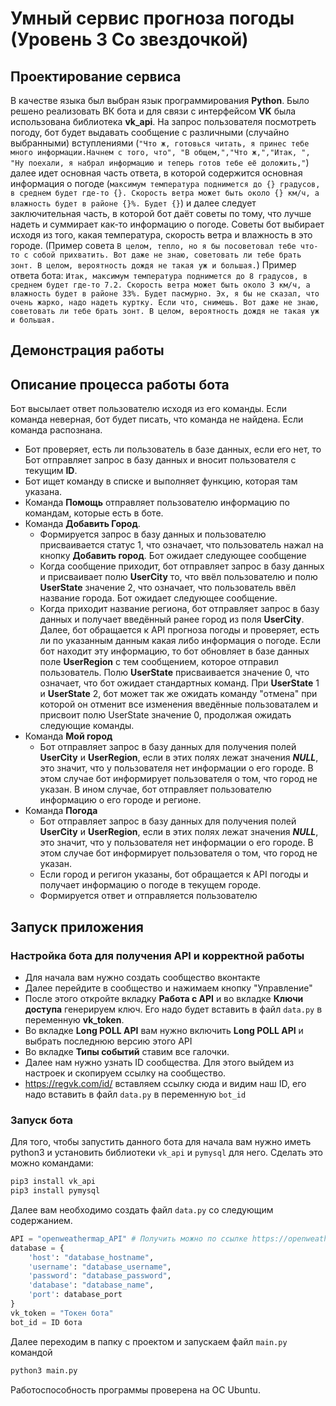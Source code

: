 # Умный сервис прогноза погоды (Уровень 3 Со звездочкой)
## Проектирование сервиса
  В качестве языка был выбран язык программирования **Python**. Было решено реализовать ВК бота и для связи с интерфейсом **VK** была использована библиотека **vk_api**. На запрос пользователя посмотреть погоду, бот будет выдавать сообщение с различными (случайно выбранными) вступлениями (```"Что ж, готовься читать, я принес тебе много информации.Начнем с того, что", "В общем,","Что ж,","Итак, ", "Ну поехали, я набрал информацию и теперь готов тебе её доложить,"```) далее идет основная часть ответа, в которой содержится основная информация о погоде (```максимум температура поднимется до {} градусов, в среднем будет где-то {}. Скорость ветра может быть около {} км/ч, а влажность будет в районе {}%. Будет {}```) и далее следует заключительная часть, в которой бот даёт советы по тому, что лучше надеть и суммирает как-то информацию о погоде. Советы бот выбирает исходя из того, какая температура, скорость ветра и влажность в это городе. (Пример совета ```В целом, тепло, но я бы посоветовал тебе что-то с собой прихватить. Вот даже не знаю, советовать ли тебе брать зонт. В целом, вероятность дождя не такая уж и большая.```)
Пример ответа бота: ```Итак, максимум температура поднимется до 8 градусов, в среднем будет где-то 7.2. Скорость ветра может быть около 3 км/ч, а влажность будет в районе 33%. Будет пасмурно. Эх, я бы не сказал, что очень жарко, надо надеть куртку. Если что, снимешь. Вот даже не знаю, советовать ли тебе брать зонт. В целом, вероятность дождя не такая уж и большая.```
## Демонстрация работы

## Описание процесса работы бота
  Бот высылает ответ пользователю исходя из его команды. Если команда неверная, бот будет писать, что команда не найдена. Если команда распознана.
  + Бот проверяет, есть ли пользователь в базе данных, если его нет, то Бот отправляет запрос в базу данных и вносит пользователя с текущим **ID**.
  + Бот ищет команду в списке и выполняет функцию, которая там указана.
  + Команда **Помощь** отправляет пользователю информацию по командам, которые есть в боте.
  + Команда **Добавить Город**.
    + Формируется запрос в базу данных и пользователю присваивается статус 1, что означает, что пользователь нажал на кнопку **Добавить город**. Бот ожидает следующее сообщение
    + Когда сообщение приходит, бот отправляет запрос в базу данных и присваивает полю **UserCity** то, что ввёл пользователю и полю **UserState** значение 2, что означает, что пользователь ввёл название города. Бот ожидает следующее сообщение.
    + Когда приходит название региона, бот отправляет запрос в базу данных и получает введённый ранее город из поля **UserCity**. Далее, бот обращается к API прогноза погоды и проверяет, есть ли по указанным данным какая либо информация о погоде. Если бот находит эту информацию, то бот обновляет в базе данных поле **UserRegion** с тем сообщением, которое отправил пользователь. Полю **UserState** присваивается значение 0, что означает, что бот ожидает стандартных команд. При **UserState** 1 и **UserState** 2, бот может так же ожидать команду "отмена" при которой он отменит все изменения введённые пользоваталем и присвоит полю UserState значение 0, продолжая ожидать следующие команды.
  + Команда **Мой город**
    + Бот отправляет запрос в базу данных для получения полей **UserCity** и **UserRegion**, если в этих полях лежат значения ***NULL***, это значит, что у пользователя нет информации о его городе. В этом случае бот информирует пользователя о том, что город не указан. В ином случае, бот отправляет пользователю информацию о его городе и регионе.
  + Команда **Погода**
    + Бот отправляет запрос в базу данных для получения полей **UserCity** и **UserRegion**, если в этих полях лежат значения ***NULL***, это значит, что у пользователя нет информации о его городе. В этом случае бот информирует пользователя о том, что город не указан.
    + Если город и регигон указаны, бот обращается к API погоды и получает информацию о погоде в текущем городе. 
    + Формируется ответ и отправляется пользователю
## Запуск приложения
### Настройка бота для получения API и корректной работы
 - Для начала вам нужно создать сообщество вконтакте
 - Далее перейдите в сообщество и нажимаем кнопку "Управление"
 - После этого откройте вкладку **Работа с API** и во вкладке **Ключи доступа** генерируем ключ. Его надо будет вставить в файл ```data.py``` в переменную **vk_token**.
 - Во вкладке **Long POLL API** вам нужно включить **Long POLL API** и выбрать последнюю версию этого API
 - Во вкладке **Типы событий** ставим все галочки.
 - Далее нам нужно узнать ID сообщества. Для этого выйдем из настроек и скопируем ссылку на сообщество.
 - https://regvk.com/id/ вставляем ссылку сюда и видим наш ID, его надо вставить в файл ```data.py``` в переменную ```bot_id```
### Запуск бота
Для того, чтобы запустить данного бота для начала вам нужно иметь python3 и установить библиотеки ```vk_api``` и ```pymysql``` для него.
Сделать это можно командами:
``` bash
pip3 install vk_api 
pip3 install pymysql
```
Далее вам необходимо создать файл ```data.py``` со следующим содержанием.
``` python
API = "openweathermap_API" # Получить можно по ссылке https://openweathermap.org/api
database = {
    'host': "database_hostname",
    'username': "database_username",
    'password': "database_password",
    'database': "database_name",
    'port': database_port
}
vk_token = "Токен бота"
bot_id = ID бота
```
Далее переходим в папку с проектом и запускаем файл ```main.py``` командой
```bash
python3 main.py
```
Работоспособность программы проверена на OC Ubuntu.
